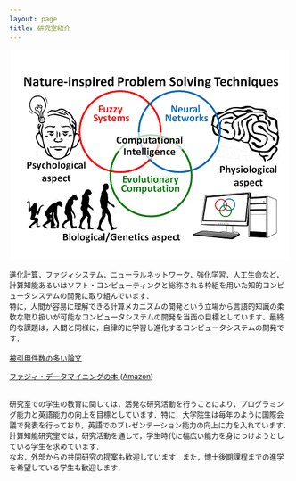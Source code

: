 ```yaml
---
layout: page
title: 研究室紹介
---
```


<CENTER>
<img src="/assets/images/header/slide/CI_Lab_Image.gif" alt="研究室紹介" />
</CENTER>


<P><font size="2">進化計算，ファジィシステム，ニューラルネットワーク，強化学習，人工生命など，計算知能あるいはソフト・コンピューティングと総称される枠組を用いた知的コンピュータシステムの開発に取り組んでいます．
<br />
特に，人間が容易に理解できる計算メカニズムの開発という立場から言語的知識の柔軟な取り扱いが可能なコンピュータシステムの開発を当面の目標としています．最終的な課題は，人間と同様に，自律的に学習し進化するコンピュータシステムの開発です． 

<br>
<br>
<A href="http://www.cs.osakafu-u.ac.jp/~hisaoi/cited_papers.html">被引用件数の多い論文</A> 
<br>
<!--　<A href="http://www.ie.osakafu-u.ac.jp/~hisaoi/topics/r_theme/r_theme.html">研究内容の詳細</A> -->

<A href="http://www.ie.osakafu-u.ac.jp/~hisaoi/news/news_book.html">ファジィ・データマイニングの本 
</A> 
(<A href="http://www.amazon.co.jp/dp/3540207678/">Amazon</a>)
<br>

<BR>研究室での学生の教育に関しては，活発な研究活動を行うことにより，プログラミング能力と英語能力の向上を目標としています．特に，大学院生は毎年のように国際会議で発表を行っており，英語でのプレゼンテーション能力の向上に力を入れています．
<br />
計算知能研究室では，研究活動を通して，学生時代に幅広い能力を身につけようとしている学生を求めています． 
<BR>なお，外部からの共同研究の提案も歓迎しています．また，博士後期課程までの進学を希望している学生も歓迎します． <BR><BR>

</font>
</p>
